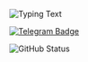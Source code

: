 ![Typing Text](https://readme-typing-svg.herokuapp.com?font=Fira+Code&pause=1000&width=435&lines=Hello+My+Friends!;I'm+Noob+TG+Bot+Developer!;I'm+17+Years+Old!;I'm+From+In+Sri+Lanka!)

[![Telegram Badge](https://img.shields.io/badge/Hansaka-Anuhas-30302f?style=flat&logo=telegram)](https://t.me/Hansaka_Anuhas)

![GitHub Status](https://github-readme-stats.vercel.app/api?username=Hansaka-Anuhas)
